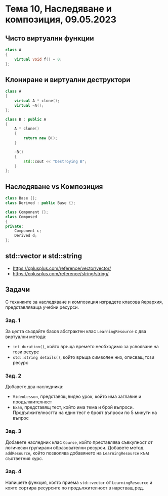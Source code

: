 # Тема 10, Наследяване и композиция, 09.05.2023

## Чисто виртуални функции

```c++
class A
{
    virtual void f() = 0;
};
```

## Клониране и виртуални деструктори

```c++
class A
{
    virtual A * clone();
    virtual ~A();
};

class B : public A
{
    A * clone()
    {
        return new B();
    }

    ~B()
    {
        std::cout << "Destroying B";
    }
};
```

## Наследяване vs Композиция

```c++
class Base {};
class Derived : public Base {};

class Component {};
class Composed
{
private:
    Component c;
    Derived d;
};
```

## std::vector и std::string

* https://cplusplus.com/reference/vector/vector/
* https://cplusplus.com/reference/string/string/

## Задачи

С техниките за наследяване и композиция изградете класова йерархия, представляваща учебни ресурси.

### Зад. 1

За целта създайте базов абстрактен клас `LearningResource` с два виртуални метода:

* `int duration()`, който връща времето необходимо за усвояване на този ресурс
* `std::string details()`, който връща символен низ, описващ този ресурс


### Зад. 2

Добавете два наследника:

* `VideoLesson`, представящ видео урок, който има заглавие и продължителност
* `Exam`, представящ тест, който има тема и брой въпроси. Продължителността на един тест е броят въпроси по 5 минути на въпрос

### Зад. 3

Добавете наследник клас `Course`, който преставлява съвкупност от логически групирани образователни ресурси. Добавете метод `addResource`, който позволява добавянето на `LearningResource` към съответния курс.

### Зад. 4

Напишете функция, която приема `std::vector` от `LearningResource` и която сортира ресурсите по продължителност в нарстващ ред.